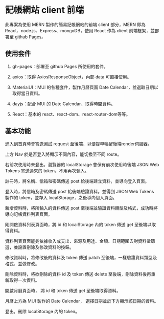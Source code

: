 # 記帳網站 client 前端  
此專案為使用 MERN 製作的簡易記帳網站的前端 client 部分，MERN 即為 React、node.js、Express、mongoDB，使用 React 作為 client 前端框架，並部署至 github Pages。  

## 使用套件
1. gh-pages：部署至 github Pages 所使用的套件。  
  
2. axios：取得 AxiosResponseObject，內部 data 可直接使用。  
  
3. MaterialUI：MUI 的各種套件，製作月曆頁面 Date Calendar，並選取日期以取得當日資料。  
  
4. dayjs：配合 MUI 的 Date Calendar，取得時間資料。  
  
5. React：基本的 react、react-dom、react-router-dom等等。  
  
## 基本功能
進入到首頁時會寄送測試 request 至後端，以便提早喚醒後端render伺服器。  
  
上方 Nav 於是否登入將顯示不同內容，能切換至不同 route。  
  
若前次使用時未登出，瀏覽器的 localStorage 會保有前次使用時後端 JSON Web Tokens 寄送過來的 token，不用再次登入。  
  
註冊時，將名稱、信箱和密碼傳送 post 給後端建立資料，並導向登入頁面。  
  
登入時，將信箱及密碼傳送 post 給後端驗證資料，並得到 JSON Web Tokens 製作的 token，並存入 localStorage，之後導向個人頁面。  
  
新增資料時，將所輸入的資料傳送 post 至後端並驗證資料類型及格式，成功時將導向記帳資料列表頁面。  
  
剛開啟資料列表頁面時，將 id 和 localStorage 內的 token 傳送 get 至後端以取得資料。  
  
資料列表頁面能夠依據收入或支出、來源及用途、金額、日期範圍去對資料做篩選，並設置刪除及修改資料的按鈕。  
  
修改資料時，將修改後的資料及 token 傳送 patch 至後端，一樣驗證資料類型及格式，並做修改。  
  
刪除資料時，將欲刪除的資料 id 及 token 傳送 delete 至後端，刪除資料後再重新取得一次資料。  
  
開啟月曆頁面時， 將 id 和 token 傳送 get 至後端取得資料。  
  
月曆上方為 MUI 製作的 Date Calendar， 選擇日期並於下方顯示該日期的資料。
  
登出，刪除 localStorage 內的 token。
